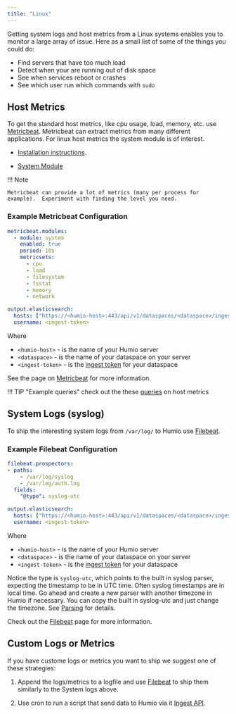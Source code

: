 ```yaml
---
title: "Linux"
---
```



Getting system logs and host metrics from a Linux systems enables you
to monitor a large array of issue.  Here as a small list of some of
the things you could do:

* Find servers that have too much load
* Detect when your are running out of disk space
* See when services reboot or crashes
* See which user run which commands with `sudo`

## Host Metrics

To get the standard host metrics, like cpu usage, load, memory,
etc. use
[Metricbeat](https://www.elastic.co/guide/en/beats/metricbeat/current/index.html).
Metricbeat can extract metrics from many different applications.  For linux host
metrics the system module is of interest.

* [Installation instructions](https://www.elastic.co/guide/en/beats/metricbeat/current/metricbeat-installation.html).

* [System Module](https://www.elastic.co/guide/en/beats/metricbeat/current/metricbeat-module-system.html)

!!! Note

    Metricbeat can provide a lot of metrics (many per process for
    example).  Experiment with finding the level you need.

<h3>Example Metricbeat Configuration</h3>

``` yaml
metricbeat.modules:
  - module: system
    enabled: true
    period: 10s
    metricsets:
      - cpu
      - load
      - filesystem
      - fsstat
      - memory
      - network

output.elasticsearch:
  hosts: ["https://<humio-host>:443/api/v1/dataspaces/<dataspace>/ingest/elasticsearch"]
  username: <ingest-token>
```

Where

* `<humio-host>` - is the name of your Humio server
* `<dataspace>` - is the name of your dataspace on your server
* `<ingest-token>` - is the [ingest token](/ingest-tokens.md) for your dataspace

See the page on [Metricbeat](../log-shippers/metricbeat.md) for more information.

!!! TIP "Example queries"
    check out the these [queries](../log-shippers/metricbeat.md#host-metrics-example-queries) on host metrics

## System Logs (syslog)

To ship the interesting system logs from `/var/log/` to Humio use
[Filebeat](https://www.elastic.co/guide/en/beats/filebeat/current/index.html).

<h3>Example Filebeat Configuration</h3>

``` yaml
filebeat.prospectors:
- paths:
    - /var/log/syslog
    - /var/log/auth.log
  fields:
    "@type": syslog-utc

output.elasticsearch:
  hosts: ["https://<humio-host>:443/api/v1/dataspaces/<dataspace>/ingest/elasticsearch"]
  username: <ingest-token>
```
Where

* `<humio-host>` - is the name of your Humio server
* `<dataspace>` - is the name of your dataspace on your server
* `<ingest-token>` - is the [ingest token](/ingest-tokens.md) for your dataspace

Notice the type is `syslog-utc`, which points to the built in syslog parser, expecting the timestamp to be in UTC time.
Often syslog timestamps are in local time. Go ahead and create a new parser with another timezone in Humio if necessary.
You can copy the built in syslog-utc and just change the timezone.
See [Parsing](/parsing.md) for details.


Check out the [Filebeat](../log-shippers/filebeat.md) page for more
information.

## Custom Logs or Metrics

If you have custome logs or metrics you want to ship we suggest one of
these strategies:

1. Append the logs/metrics to a logfile and use
   [Filebeat](https://www.elastic.co/guide/en/beats/filebeat/current/index.html)
   to ship them similarly to the System logs above.

1. Use cron to run a script that send data to Humio via it [Ingest
   API](/http-api.md#ingest).
